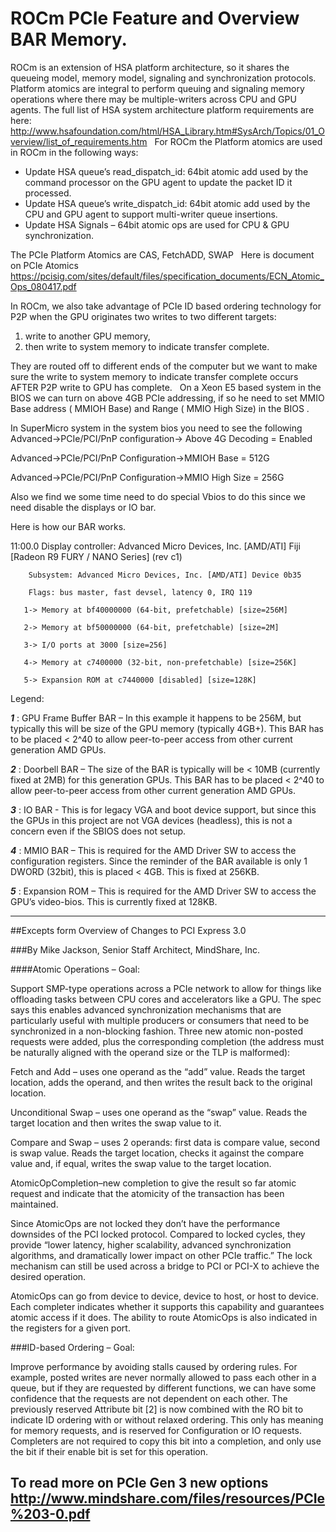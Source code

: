 # ROCm PCIe Feature and Overview BAR Memory. 

ROCm is an extension of  HSA platform architecture, so it shares the queueing model, memory model, signaling and synchronization protocols. Platform atomics are integral to perform queuing and signaling memory operations where there may be multiple-writers across CPU and GPU agents. The full list of HSA system architecture platform requirements are here: http://www.hsafoundation.com/html/HSA_Library.htm#SysArch/Topics/01_Overview/list_of_requirements.htm
 
For ROCm the Platform atomics are used in ROCm in the following ways:
- Update HSA queue’s read_dispatch_id: 64bit atomic add used by the command processor on the GPU agent to update the packet ID it processed.
- Update HSA queue’s write_dispatch_id: 64bit atomic add used by the CPU and GPU agent to support multi-writer queue insertions.
- Update HSA Signals – 64bit atomic ops are used for CPU & GPU synchronization.

The PCIe Platform Atomics are  CAS, FetchADD, SWAP
 
Here is document on PCIe Atomics https://pcisig.com/sites/default/files/specification_documents/ECN_Atomic_Ops_080417.pdf

In ROCm, we also take advantage of PCIe ID based ordering technology for P2P when the GPU originates two writes to two different targets:  

1. write to another GPU memory, 
2. then write to system memory to indicate transfer complete. 

They are routed off to different ends of the computer but we want to make sure the write to system memory to indicate transfer complete occurs AFTER P2P write to GPU has complete. 
 
On a Xeon E5 based system in the BIOS  we can turn on above 4GB PCIe addressing, if so he need to set MMIO Base address ( MMIOH Base) and Range ( MMIO High Size)  in the BIOS .
 
In SuperMicro system in the system bios you need to see the following
Advanced->PCIe/PCI/PnP configuration-> Above 4G Decoding = Enabled
 
Advanced->PCIe/PCI/PnP Configuration->MMIOH Base = 512G
 
Advanced->PCIe/PCI/PnP Configuration->MMIO High Size = 256G
 
Also we find we some time need to do special Vbios to do this since we need disable the displays or IO bar.  
 
Here is how our BAR works.
 
11:00.0 Display controller: Advanced Micro Devices, Inc. [AMD/ATI] Fiji [Radeon R9 FURY / NANO Series] (rev c1)

        Subsystem: Advanced Micro Devices, Inc. [AMD/ATI] Device 0b35
        
        Flags: bus master, fast devsel, latency 0, IRQ 119
        
       1-> Memory at bf40000000 (64-bit, prefetchable) [size=256M]
       
       2-> Memory at bf50000000 (64-bit, prefetchable) [size=2M]
       
       3-> I/O ports at 3000 [size=256]
       
       4-> Memory at c7400000 (32-bit, non-prefetchable) [size=256K]
       
       5-> Expansion ROM at c7440000 [disabled] [size=128K]
 
Legend: 
 
___1___ : GPU Frame Buffer BAR – In this example it happens to be 256M, but typically this will be size of the GPU memory (typically 4GB+). This BAR has to be placed < 2^40 to allow peer-to-peer access from other current generation AMD GPUs.
 
___2___ : Doorbell BAR – The size of the BAR is typically will be < 10MB (currently fixed at 2MB) for this generation GPUs. This BAR has to be placed < 2^40 to allow peer-to-peer access from other current generation AMD GPUs.
 
___3___ : IO BAR - This is for legacy VGA and boot device support, but since this the GPUs in this project are not VGA devices (headless), this is not a concern even if the SBIOS does not setup. 
 
___4___ : MMIO BAR – This is required for the AMD Driver SW to access the configuration registers. Since the reminder of the BAR available is only 1 DWORD (32bit), this is placed < 4GB. This is fixed at 256KB.
 
___5___ : Expansion ROM – This is required for the AMD Driver SW to access the GPU’s video-bios. This is currently fixed at 128KB.
 
 

-------------------------------------------------------------------------------------------------
##Excepts form Overview of Changes to PCI Express 3.0

###By Mike Jackson, Senior Staff Architect, MindShare, Inc.

####Atomic Operations – Goal: 

Support SMP-type operations across a PCIe network to allow for things like offloading tasks between CPU cores and accelerators like a GPU. The spec says this enables advanced synchronization mechanisms that are particularly useful with multiple producers or consumers that need to be synchronized in a non-blocking fashion. Three new atomic non-posted requests were added, plus the corresponding completion (the address must be naturally aligned with the operand size or the TLP is malformed):

Fetch and Add – uses one operand as the “add” value. Reads the target location, adds the operand, and then writes the result back to the original location.

Unconditional Swap – uses one operand as the “swap” value. Reads the target location and then writes the swap value to it.

Compare and Swap – uses 2 operands: first data is compare value, second is swap value. Reads the target location, checks it against the compare value and, if equal, writes the swap value to the target location.

AtomicOpCompletion–new completion to give the result so far atomic request and indicate that the atomicity of the transaction has been maintained.

Since AtomicOps are not locked they don’t have the performance downsides of the PCI locked protocol. Compared to locked cycles, they provide “lower latency, higher scalability, advanced synchronization algorithms, and dramatically lower impact on other PCIe traffic.” The lock mechanism can still be used across a bridge to PCI or PCI-X to achieve the desired operation.

AtomicOps can go from device to device, device to host, or host to device. Each completer indicates whether it supports this capability and guarantees atomic access if it does. The ability to route AtomicOps is also indicated in the registers for a given port.

###ID-based Ordering – Goal: 

Improve performance by avoiding stalls caused by ordering rules. For example, posted writes are never normally allowed to pass each other in a queue, but if they are requested by different functions, we can have some confidence that the requests are not dependent on each other. The previously reserved Attribute bit [2] is now combined with the RO bit to indicate ID ordering with or without relaxed ordering. This only has meaning for memory requests, and is reserved for Configuration or IO requests. Completers are not required to copy this bit into a completion, and only use the bit if their enable bit is set for this operation.

To read more on PCIe Gen 3 new options http://www.mindshare.com/files/resources/PCIe%203-0.pdf 
-------------------------------------------------------------------------------------------------
